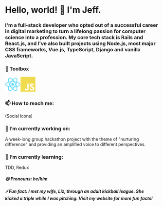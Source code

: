 # Hello, world! 👋 I'm Jeff.

### I'm a full-stack developer who opted out of a successful career in digital marketing to turn a lifelong passion for computer science into a profession. My core tech stack is Rails and React.js, and I've also built projects using Node.js, most major CSS frameworks, Vue.js, TypeScript, Django and vanilla JavaScript.

### 🧰 Toolbox
<img src="https://github.com/devicons/devicon/blob/master/icons/react/react-original.svg" alt="React Logo" height="50" width="50" /><img src="https://github.com/devicons/devicon/blob/master/icons/javascript/javascript-plain.svg" alt="JavaScript icon" width="50" height="50" />

### 📫 How to reach me:
(Social Icons)

### 🔭 I’m currently working on: 
A week-long group hackathon project with the theme of "nurturing difference" and providing an amplified voice to different perspectives.

### 🌱 I’m currently learning: 
TDD, Redux

##### 😄 Pronouns: he/him
##### ⚡ Fun fact: I met my wife, Liz, through an adult kickball league. She kicked a triple while I was pitching. Visit my website for more fun facts!

<!--
**gjeffgolden/gjeffgolden** is a ✨ _special_ ✨ repository because its `README.md` (this file) appears on your GitHub profile.

Here are some ideas to get you started:

- 🔭 I’m currently working on ...
- 🌱 I’m currently learning ...
- 👯 I’m looking to collaborate on ...
- 🤔 I’m looking for help with ...
- 💬 Ask me about ...
- 📫 How to reach me: ...
- 😄 Pronouns: ...
- ⚡ Fun fact: ...
-->
